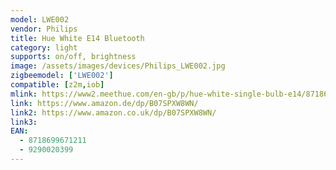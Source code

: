 ```yaml
---
model: LWE002
vendor: Philips
title: Hue White E14 Bluetooth
category: light
supports: on/off, brightness
image: /assets/images/devices/Philips_LWE002.jpg
zigbeemodel: ['LWE002']
compatible: [z2m,iob]
mlink: https://www2.meethue.com/en-gb/p/hue-white-single-bulb-e14/8718699671211
link: https://www.amazon.de/dp/B07SPXW8WN/
link2: https://www.amazon.co.uk/dp/B07SPXW8WN/
link3: 
EAN: 
  - 8718699671211
  - 9290020399
---
```

